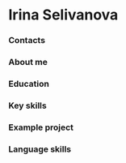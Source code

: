 # Irina Selivanova

### Contacts

### About me

### Education

### Key skills 

### Example project

### Language skills

